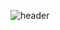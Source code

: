 ![header](https://capsule-render.vercel.app/api?type=waving&color=0:FFCCF1,100:eaccff&height=300&section=header&text=Hello,%20I%20am%20Jungwon%20(Jane)%20Jang&fontSize=30&fontColor=FFCCF1)


<!--
**jwjang1/jwjang1** is a ✨ _special_ ✨ repository because its `README.md` (this file) appears on your GitHub profile.

Here are some ideas to get you started:

- 🔭 I’m currently working on ...
- 🌱 I’m currently learning ...
- 👯 I’m looking to collaborate on ...
- 🤔 I’m looking for help with ...
- 💬 Ask me about ...
- 📫 How to reach me: ...
- 😄 Pronouns: ...
- ⚡ Fun fact: ...
-->
